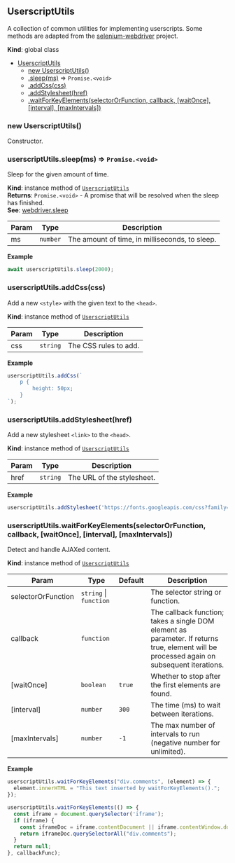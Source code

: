 <a name="UserscriptUtils"></a>

## UserscriptUtils
A collection of common utilities for implementing userscripts.  Some methods are adapted from the           [selenium-webdriver](https://www.selenium.dev/selenium/docs/api/javascript/module/selenium-webdriver/)           project.

**Kind**: global class  

* [UserscriptUtils](#UserscriptUtils)
    * [new UserscriptUtils()](#new_UserscriptUtils_new)
    * [.sleep(ms)](#UserscriptUtils+sleep) ⇒ <code>Promise.&lt;void&gt;</code>
    * [.addCss(css)](#UserscriptUtils+addCss)
    * [.addStylesheet(href)](#UserscriptUtils+addStylesheet)
    * [.waitForKeyElements(selectorOrFunction, callback, [waitOnce], [interval], [maxIntervals])](#UserscriptUtils+waitForKeyElements)

<a name="new_UserscriptUtils_new"></a>

### new UserscriptUtils()
Constructor.

<a name="UserscriptUtils+sleep"></a>

### userscriptUtils.sleep(ms) ⇒ <code>Promise.&lt;void&gt;</code>
Sleep for the given amount of time.

**Kind**: instance method of [<code>UserscriptUtils</code>](#UserscriptUtils)  
**Returns**: <code>Promise.&lt;void&gt;</code> - A promise that will be resolved when the sleep has finished.  
**See**: [webdriver.sleep](https://www.selenium.dev/selenium/docs/api/javascript/module/selenium-webdriver/index_exports_WebDriver.html#sleep)  

| Param | Type | Description |
| --- | --- | --- |
| ms | <code>number</code> | The amount of time, in milliseconds, to sleep. |

**Example**  
```js
await userscriptUtils.sleep(2000);
```
<a name="UserscriptUtils+addCss"></a>

### userscriptUtils.addCss(css)
Add a new `<style>` with the given text to the `<head>`.

**Kind**: instance method of [<code>UserscriptUtils</code>](#UserscriptUtils)  

| Param | Type | Description |
| --- | --- | --- |
| css | <code>string</code> | The CSS rules to add. |

**Example**  
```js
userscriptUtils.addCss(`    p {        height: 50px;    }`);
```
<a name="UserscriptUtils+addStylesheet"></a>

### userscriptUtils.addStylesheet(href)
Add a new stylesheet `<link>` to the `<head>`.

**Kind**: instance method of [<code>UserscriptUtils</code>](#UserscriptUtils)  

| Param | Type | Description |
| --- | --- | --- |
| href | <code>string</code> | The URL of the stylesheet. |

**Example**  
```js
userscriptUtils.addStylesheet('https://fonts.googleapis.com/css?family=Open+Sans');
```
<a name="UserscriptUtils+waitForKeyElements"></a>

### userscriptUtils.waitForKeyElements(selectorOrFunction, callback, [waitOnce], [interval], [maxIntervals])
Detect and handle AJAXed content.

**Kind**: instance method of [<code>UserscriptUtils</code>](#UserscriptUtils)  

| Param | Type | Default | Description |
| --- | --- | --- | --- |
| selectorOrFunction | <code>string</code> \| <code>function</code> |  | The selector string or function. |
| callback | <code>function</code> |  | The callback function; takes a single DOM element as parameter.                                               If returns true, element will be processed again on subsequent iterations. |
| [waitOnce] | <code>boolean</code> | <code>true</code> | Whether to stop after the first elements are found. |
| [interval] | <code>number</code> | <code>300</code> | The time (ms) to wait between iterations. |
| [maxIntervals] | <code>number</code> | <code>-1</code> | The max number of intervals to run (negative number for unlimited). |

**Example**  
```js
userscriptUtils.waitForKeyElements("div.comments", (element) => {  element.innerHTML = "This text inserted by waitForKeyElements().";});userscriptUtils.waitForKeyElements(() => {  const iframe = document.querySelector('iframe');  if (iframe) {    const iframeDoc = iframe.contentDocument || iframe.contentWindow.document;    return iframeDoc.querySelectorAll("div.comments");  }  return null;}, callbackFunc);
```
